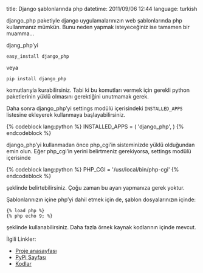 title: Django şablonlarında php
datetime: 2011/09/06 12:44
language: turkish

django_php paketiyle django uygulamalarınızın web şablonlarında php kullanmanız
mümkün. Bunu neden yapmak isteyeceğiniz ise tamamen bir muamma…

djang_php’yi

    easy_install django_php

veya

    pip install django_php

komutlarıyla kurabilirsiniz. Tabi ki bu komutları vermek için gerekli python
paketlerinin yüklü olmasını gerektiğini unutmamak gerek.

Daha sonra django_php’yi settings modülü içerisindeki `INSTALLED_APPS` listesine
ekleyerek kullanmaya başlayabilirsiniz.

{% codeblock lang:python %}
INSTALLED_APPS = (
   'django_php',
)
{% endcodeblock %}

django_php’yi kullanmadan önce php_cgi’in sisteminizde yüklü olduğundan emin olun.
Eğer php_cgi’in yerini belirtmeniz gerekiyorsa, settings modülü içerisinde

{% codeblock lang:python %}
PHP_CGI = '/usr/local/bin/php-cgi'
{% endcodeblock %}

şeklinde belirtebilirsiniz. Çoğu zaman bu ayarı yapmanıza gerek yoktur.

Şablonlarınızın içine php’yi dahil etmek için de, şablon dosyalarınızın içinde:

    {% load php %}
    {% php echo 9; %}

şeklinde kullanabilirsiniz. Daha fazla örnek kaynak kodlarının içinde mevcut.

İlgili Linkler:

 - [Proje anasayfası](http://animuchan.net/django_php/)
 - [PyPi Sayfası](http://pypi.python.org/pypi/django_php)
 - [Kodlar](https://github.com/mvasilkov/django-php)